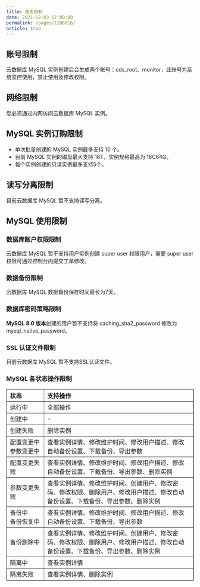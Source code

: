 ```yaml
---
title: 使用限制
date: 2021-12-03 17:00:00
permalink: /pages/1206016/
article: true
---
```



## 账号限制

云数据库 MySQL 实例创建后会生成两个账号：cds_root、monitor，此账号为系统监控使用，禁止使用及修改权限。

## 网络限制

您必须通过内网访问云数据库 MySQL 实例。

## MySQL 实例订购限制

- 单次批量创建的 MySQL 实例最多支持 10 个。
- 目前 MySQL 实例的磁盘最大支持 16T，实例规格最高为 16C64G。
- 每个实例创建的只读实例最多支持5个。

## 读写分离限制

目前云数据库 MySQL 暂不支持读写分离。

## MySQL 使用限制

### 数据库账户权限限制

云数据库 MySQL 暂不支持用户实例创建 super user 权限用户，需要 super user 权限可通过控制台内提交工单修改。

### 数据备份限制

云数据库 MySQL 数据备份保存时间最长为7天。

### 数据库密码策略限制

**MySQL 8.0 版本**创建的用户暂不支持将 caching_sha2_password 修改为 mysql_native_password。

### SSL 认证文件限制

目前云数据库 MySQL 暂不支持SSL认证文件。

### MySQL 各状态操作限制

<table width="95%" border="1" cellpadding="2" cellspacing="1">
	<thead>
        <tr>
            <th align="left" width="20%">状态</th>
            <th align="left" width="80%">支持操作</th>
        </tr>
    </thead>
    <tbody>
        <tr>
            <td>运行中</td>
            <td>全部操作</td>
        </tr>
        <tr>
            <td>创建中</td>
            <td>-</td>
        </tr>
        <tr>
            <td>创建失败</td>
            <td>删除实例</td>
        </tr>
        <tr>
            <td>配置变更中</br>参数变更中</td>
            <td>查看实例详情、修改维护时间、修改用户描述、修改自动备份设置、下载备份、导出参数</td>
        </tr>
        <tr>
            <td>配置变更失败</td>
            <td>查看实例详情、修改维护时间、修改用户描述、修改自动备份设置、下载备份、导出参数、删除实例</td>
        </tr>
        <tr>
            <td>参数变更失败</td>
            <td>查看实例详情、修改维护时间、创建用户、修改密码、修改权限、删除用户、修改用户描述、修改自动备份设置、下载备份、导出参数、删除实例</td>
        </tr>
        <tr>
            <td>备份中</br>备份恢复中</td>
            <td>查看实例详情、修改维护时间、修改用户描述、修改自动备份设置、下载备份、导出参数</td>
        </tr>
        <tr>
            <td>备份删除中</td>
            <td>查看实例详情、修改维护时间、创建用户、修改密码、修改权限、删除用户、修改用户描述、修改自动备份设置、下载备份、导出参数、删除实例</td>
        </tr>
        <tr>
            <td>隔离中</td>
            <td>查看实例详情</td>
        </tr>
        <tr>
            <td>隔离失败</td>
            <td>查看实例详情、删除实例</td>
        </tr>
    </tbody>
</table>
